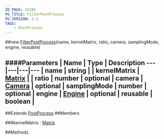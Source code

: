 ```yaml
---
ID_PAGE: 25285
PG_TITLE: FilterPostProcess
PG_VERSION: 2.1
TAGS:
    - PostProcess
---
```

##new [FilterPostProcess](/classes/FilterPostProcess)(name, kernelMatrix, ratio, camera, samplingMode, engine, reusable)










####Parameters
 | Name | Type | Description
---|---|---|---
 | name | string | 
 | kernelMatrix | [Matrix](/classes/Matrix) | 
 | ratio | number | 
optional | camera | [Camera](/classes/Camera) | 
optional | samplingMode | number | 
optional | engine | [Engine](/classes/Engine) | 
optional | reusable | boolean | 
---

##Extends
 [PostProcess](/classes/PostProcess)
##Members

###kernelMatrix : [Matrix](/classes/Matrix)




##Methods
